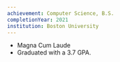 ```yaml
---
achievement: Computer Science, B.S.
completionYear: 2021
institution: Boston University
---
```


- Magna Cum Laude
- Graduated with a 3.7 GPA.
